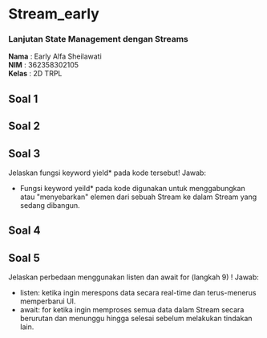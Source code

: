 # Stream_early

### Lanjutan State Management dengan Streams 
**Nama**  : Early Alfa Sheilawati  
**NIM**   : 362358302105  
**Kelas** : 2D TRPL

## Soal 1

## Soal 2

## Soal 3
Jelaskan fungsi keyword yield* pada kode tersebut! 
Jawab: 
- Fungsi keyword yeild* pada kode digunakan untuk menggabungkan atau "menyebarkan" elemen dari sebuah Stream ke dalam Stream yang sedang dibangun.

## Soal 4

## Soal 5
Jelaskan perbedaan menggunakan listen dan await for (langkah 9) ! 
Jawab: 
- listen: ketika ingin merespons data secara real-time dan terus-menerus memperbarui UI.
- await: for ketika ingin memproses semua data dalam Stream secara berurutan dan menunggu hingga selesai sebelum melakukan tindakan lain.